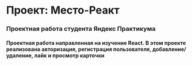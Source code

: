 # Проект: Место-Реакт

### Проектная работа студента Яндекс Практикума

#### Проектная работа направленная на изучение React. В этом проекте реализована авторизация, регистрация пользователя, добавление/удаление, лайк и просмотр карточки


